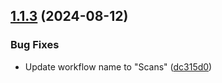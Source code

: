 ## [1.1.3](https://github.com/arpanrec/vaultops/compare/1.1.2...1.1.3) (2024-08-12)


### Bug Fixes

* Update workflow name to "Scans" ([dc315d0](https://github.com/arpanrec/vaultops/commit/dc315d0c9bd4927dfda6add5c49d75c37f0b2749))
